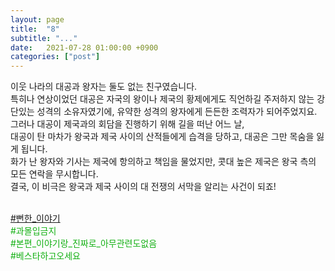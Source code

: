 ```yaml
---
layout: page
title:  "8"
subtitle: "..."
date:   2021-07-28 01:00:00 +0900
categories: ["post"]
---
```


이웃 나라의 대공과 왕자는 둘도 없는 친구였습니다. <br>
특히나 연상이었던 대공은 자국의 왕이나 제국의 황제에게도 직언하길 주저하지 않는 강단있는 성격의 소유자였기에, 유약한 성격의 왕자에게 든든한 조력자가 되어주었지요. <br>
그러나 대공이 제국과의 회담을 진행하기 위해 길을 떠난 어느 날, <br>
대공이 탄 마차가 왕국과 제국 사이의 산적들에게 습격을 당하고, 대공은 그만 목숨을 잃게 됩니다. <br>
화가 난 왕자와 기사는 제국에 항의하고 책임을 물었지만, 콧대 높은 제국은 왕국 측의 모든 연락을 무시합니다. <br>
결국, 이 비극은 왕국과 제국 사이의 대 전쟁의 서막을 알리는 사건이 되죠! <br>
<br>

<p style="color: #13b013;">
<a href = "https://seil0224.github.io/labyrinth/unnamed4">&#35;뻔한&#95;이야기</a><br>
&#35;과몰입금지<br>
&#35;본편&#95;이야기랑&#95;진짜로&#95;아무관련도없음<br>
&#35;베스타하고오세요<br>
</p>

